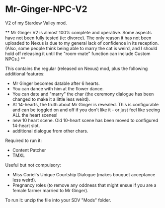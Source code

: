 # Mr-Ginger-NPC-V2
V2 of my Stardew Valley mod. 

** Mr Ginger V2 is almost 100% complete and operative. Some aspects have not been fully tested (ie: divorce). The only reason it has not been uploaded to Nexus is due to my general lack of confidence in its reception.
(Also, some people think being able to marry the cat is weird, and I should hold off releasing it until the "room-mate" function can include Custom NPCs.) **

This contains the regular (released on Nexus) mod, plus the following additional features:
- Mr Ginger becomes datable after 6 hearts.
- You can dance with him at the flower dance.
- You can date and "marry" the char (the ceremony dialogue has been changed to make it a little less weird).
- At 14-hearts, the truth about Mr Ginger is revealed. This is configurable and can be toggled on and off if you don't like it - or just feel like seeing ALL the heart scenes!
- new 10 heart scene. Old 10-heart scene has been moved to configured 14-heart slot.
- additional dialogue from other chars.

Required to run it:
- Content Patcher
- TMXL

Useful but not compulsory:
- Miss Coriel's Unique Courtship Dialogue (makes bouquet acceptance less weird).
- Pregnancy roles (to remove any oddness that might ensue if you are a female farmer married to Mr Ginger).

To run it: unzip the file into your SDV "Mods" folder.
